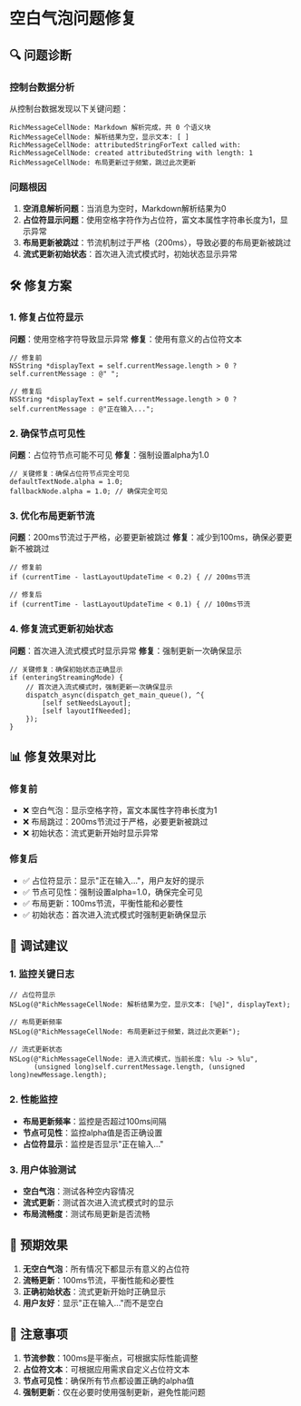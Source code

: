 # 空白气泡问题修复

## 🔍 问题诊断

### 控制台数据分析

从控制台数据发现以下关键问题：

```
RichMessageCellNode: Markdown 解析完成，共 0 个语义块
RichMessageCellNode: 解析结果为空，显示文本: [ ]
RichMessageCellNode: attributedStringForText called with:
RichMessageCellNode: created attributedString with length: 1
RichMessageCellNode: 布局更新过于频繁，跳过此次更新
```

### 问题根因

1. **空消息解析问题**：当消息为空时，Markdown解析结果为0
2. **占位符显示问题**：使用空格字符作为占位符，富文本属性字符串长度为1，显示异常
3. **布局更新被跳过**：节流机制过于严格（200ms），导致必要的布局更新被跳过
4. **流式更新初始状态**：首次进入流式模式时，初始状态显示异常

## 🛠️ 修复方案

### 1. 修复占位符显示

**问题**：使用空格字符导致显示异常
**修复**：使用有意义的占位符文本

```objc
// 修复前
NSString *displayText = self.currentMessage.length > 0 ? self.currentMessage : @" ";

// 修复后
NSString *displayText = self.currentMessage.length > 0 ? self.currentMessage : @"正在输入...";
```

### 2. 确保节点可见性

**问题**：占位符节点可能不可见
**修复**：强制设置alpha为1.0

```objc
// 关键修复：确保占位符节点完全可见
defaultTextNode.alpha = 1.0;
fallbackNode.alpha = 1.0; // 确保完全可见
```

### 3. 优化布局更新节流

**问题**：200ms节流过于严格，必要更新被跳过
**修复**：减少到100ms，确保必要更新不被跳过

```objc
// 修复前
if (currentTime - lastLayoutUpdateTime < 0.2) { // 200ms节流

// 修复后
if (currentTime - lastLayoutUpdateTime < 0.1) { // 100ms节流
```

### 4. 修复流式更新初始状态

**问题**：首次进入流式模式时显示异常
**修复**：强制更新一次确保显示

```objc
// 关键修复：确保初始状态正确显示
if (enteringStreamingMode) {
    // 首次进入流式模式时，强制更新一次确保显示
    dispatch_async(dispatch_get_main_queue(), ^{
        [self setNeedsLayout];
        [self layoutIfNeeded];
    });
}
```

## 📊 修复效果对比

### 修复前
- ❌ 空白气泡：显示空格字符，富文本属性字符串长度为1
- ❌ 布局跳过：200ms节流过于严格，必要更新被跳过
- ❌ 初始状态：流式更新开始时显示异常

### 修复后
- ✅ 占位符显示：显示"正在输入..."，用户友好的提示
- ✅ 节点可见性：强制设置alpha=1.0，确保完全可见
- ✅ 布局更新：100ms节流，平衡性能和必要性
- ✅ 初始状态：首次进入流式模式时强制更新确保显示

## 🔧 调试建议

### 1. 监控关键日志
```objc
// 占位符显示
NSLog(@"RichMessageCellNode: 解析结果为空，显示文本: [%@]", displayText);

// 布局更新频率
NSLog(@"RichMessageCellNode: 布局更新过于频繁，跳过此次更新");

// 流式更新状态
NSLog(@"RichMessageCellNode: 进入流式模式，当前长度: %lu -> %lu", 
      (unsigned long)self.currentMessage.length, (unsigned long)newMessage.length);
```

### 2. 性能监控
- **布局更新频率**：监控是否超过100ms间隔
- **节点可见性**：监控alpha值是否正确设置
- **占位符显示**：监控是否显示"正在输入..."

### 3. 用户体验测试
- **空白气泡**：测试各种空内容情况
- **流式更新**：测试首次进入流式模式时的显示
- **布局流畅度**：测试布局更新是否流畅

## 🎯 预期效果

1. **无空白气泡**：所有情况下都显示有意义的占位符
2. **流畅更新**：100ms节流，平衡性能和必要性
3. **正确初始状态**：流式更新开始时正确显示
4. **用户友好**：显示"正在输入..."而不是空白

## 🚨 注意事项

1. **节流参数**：100ms是平衡点，可根据实际性能调整
2. **占位符文本**：可根据应用需求自定义占位符文本
3. **节点可见性**：确保所有节点都设置正确的alpha值
4. **强制更新**：仅在必要时使用强制更新，避免性能问题
